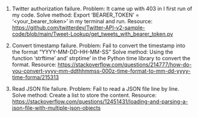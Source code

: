 1. Twitter authorization failure. 
Problem: It came up with 403 in I first run of my code. 
Solve method: Export ‘BEARER_TOKEN’ = ‘<your_bearer_token>’ in my terminal and run.
Resource: https://github.com/twitterdev/Twitter-API-v2-sample-code/blob/main/Tweet-Lookup/get_tweets_with_bearer_token.py

2. Convert timestamp failure.
Problem: Fail to convert the timestamp into the format “YYYY-MM-DD-HH-MM-SS”
Solve method: Using the function ‘strftime’ and’ strptime’ in the Python time library to convert the format.
Resource: https://stackoverflow.com/questions/214777/how-do-you-convert-yyyy-mm-ddthhmmss-000z-time-format-to-mm-dd-yyyy-time-forma/215313

3. Read JSON file failure.
Problem: Fail to read a JSON file line by line.
Solve method: Create a list to store the content.
Resource: https://stackoverflow.com/questions/12451431/loading-and-parsing-a-json-file-with-multiple-json-objects


